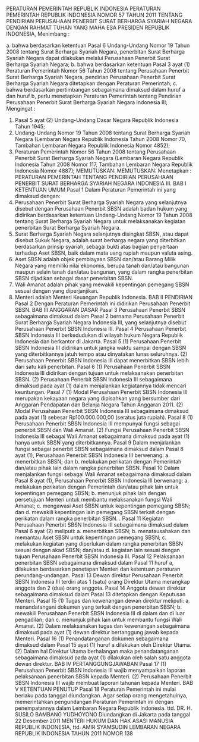  PERATURAN PEMERINTAH REPUBLIK INDONESIA PERATURAN PEMERINTAH REPUBLIK INDONESIA NOMOR 57 TAHUN 2011 TENTANG PENDIRIAN PERUSAHAAN PENERBIT SURAT BERHARGA SYARIAH NEGARA
DENGAN RAHMAT TUHAN YANG MAHA ESA PRESIDEN REPUBLIK INDONESIA,
Menimbang :

a. bahwa berdasarkan ketentuan Pasal 6 Undang-Undang Nomor 19 Tahun 2008 tentang Surat Berharga Syariah Negara, penerbitan Surat Berharga Syariah Negara dapat dilakukan melalui Perusahaan Penerbit Surat Berharga Syariah Negara;
b. bahwa berdasarkan ketentuan Pasal 3 ayat (1) Peraturan Pemerintah Nomor 56 Tahun 2008 tentang Perusahaan Penerbit Surat Berharga Syariah Negara, pendirian Perusahaan Penerbit Surat Berharga Syariah Negara ditetapkan dengan Peraturan Pemerintah;
c. bahwa berdasarkan pertimbangan sebagaimana dimaksud dalam huruf a dan huruf b, perlu menetapkan Peraturan Pemerintah tentang Pendirian Perusahaan Penerbit Surat Berharga Syariah Negara Indonesia III;
Mengingat :

1. Pasal 5 ayat (2) Undang-Undang Dasar Negara Republik Indonesia Tahun 1945;
2. Undang-Undang Nomor 19 Tahun 2008 tentang Surat Berharga Syariah Negara (Lembaran Negara Republik Indonesia Tahun 2008 Nomor 70, Tambahan Lembaran Negara Republik Indonesia Nomor 4852);
3. Peraturan Pemerintah Nomor 56 Tahun 2008 tentang Perusahaan Penerbit Surat Berharga Syariah Negara (Lembaran Negara Republik Indonesia Tahun 2008 Nomor 117, Tambahan Lembaran Negara Republik Indonesia Nomor 4887);
MEMUTUSKAN:
MEMUTUSKAN:
 Menetapkan : PERATURAN PEMERINTAH TENTANG PENDIRIAN PERUSAHAAN PENERBIT SURAT BERHARGA SYARIAH NEGARA INDONESIA III.
BAB I KETENTUAN UMUM
Pasal 1
Dalam Peraturan Pemerintah ini yang dimaksud dengan:
1. Perusahaan Penerbit Surat Berharga Syariah Negara yang selanjutnya disebut dengan Perusahaan Penerbit SBSN adalah badan hukum yang didirikan berdasarkan ketentuan Undang-Undang Nomor 19 Tahun 2008 tentang Surat Berharga Syariah Negara untuk melaksanakan kegiatan penerbitan Surat Berharga Syariah Negara.
2. Surat Berharga Syariah Negara selanjutnya disingkat SBSN, atau dapat disebut Sukuk Negara, adalah surat berharga negara yang diterbitkan berdasarkan prinsip syariah, sebagai bukti atas bagian penyertaan terhadap Aset SBSN, baik dalam mata uang rupiah maupun valuta asing.
3. Aset SBSN adalah objek pembiayaan SBSN dan/atau Barang Milik Negara yang memiliki nilai ekonomis, berupa tanah dan/atau bangunan maupun selain tanah dan/atau bangunan, yang dalam rangka penerbitan SBSN dijadikan sebagai dasar penerbitan SBSN.
4. Wali Amanat adalah pihak yang mewakili kepentingan pemegang SBSN sesuai dengan yang diperjanjikan.
5. Menteri adalah Menteri Keuangan Republik Indonesia.
BAB II PENDIRIAN
Pasal 2
Dengan Peraturan Pemerintah ini didirikan Perusahaan Penerbit SBSN.
BAB III ANGGARAN DASAR
Pasal 3
Perusahaan Penerbit SBSN sebagaimana dimaksud dalam Pasal 2 bernama Perusahaan Penerbit Surat Berharga Syariah Negara Indonesia III, yang selanjutnya disebut Perusahaan Penerbit SBSN Indonesia III.
Pasal 4
Perusahaan Penerbit SBSN Indonesia III berkedudukan di wilayah hukum Negara Republik Indonesia dan berkantor di Jakarta.
Pasal 5
(1) Perusahaan Penerbit SBSN Indonesia III didirikan untuk jangka waktu sampai dengan SBSN yang diterbitkannya jatuh tempo atau dinyatakan lunas seluruhnya.
(2) Perusahaan Penerbit SBSN Indonesia III dapat menerbitkan SBSN lebih dari satu kali penerbitan.
Pasal 6
(1) Perusahaan Penerbit SBSN Indonesia III didirikan dengan tujuan untuk melaksanakan penerbitan SBSN.
(2) Perusahaan Penerbit SBSN Indonesia III sebagaimana dimaksud pada ayat (1) dalam menjalankan kegiatannya tidak mencari keuntungan.
Pasal 7
(1) Modal Perusahaan Penerbit SBSN Indonesia III merupakan kekayaan negara yang dipisahkan yang bersumber dari Anggaran Pendapatan dan Belanja Negara Tahun Anggaran 2011.
(2) Modal Perusahaan Penerbit SBSN Indonesia III sebagaimana dimaksud pada ayat (1) sebesar Rp100.000.000,00 (seratus juta rupiah).
Pasal 8
(1) Perusahaan Penerbit SBSN Indonesia III mempunyai fungsi sebagai penerbit SBSN dan Wali Amanat.
(2) Fungsi Perusahaan Penerbit SBSN Indonesia III sebagai Wali Amanat sebagaimana dimaksud pada ayat (1) hanya untuk SBSN yang diterbitkannya.
Pasal 9
Dalam menjalankan fungsi sebagai penerbit SBSN sebagaimana dimaksud dalam Pasal 8 ayat (1), Perusahaan Penerbit SBSN Indonesia III berwenang:
a. menerbitkan SBSN; dan
b. melakukan perikatan dengan Pemerintah dan/atau pihak lain dalam rangka penerbitan SBSN.
Pasal 10
Dalam menjalankan fungsi sebagai Wali Amanat sebagaimana dimaksud dalam Pasal 8 ayat (1), Perusahaan Penerbit SBSN Indonesia III berwenang:
a. melakukan perikatan dengan Pemerintah dan/atau pihak lain untuk kepentingan pemegang SBSN;
b. menunjuk pihak lain dengan persetujuan Menteri untuk membantu melaksanakan fungsi Wali Amanat;
c. mengawasi Aset SBSN untuk kepentingan pemegang SBSN; dan d. mewakili kepentingan lain pemegang SBSN terkait dengan perikatan dalam rangka penerbitan SBSN.
.
Pasal 11
Kegiatan Perusahaan Penerbit SBSN Indonesia III sebagaimana dimaksud dalam Pasal 6 ayat (2) meliputi:
a. menerbitkan SBSN;
b. menatausahakan dan memantau Aset SBSN untuk kepentingan pemegang SBSN;
c. melakukan kegiatan yang diperlukan dalam rangka penerbitan SBSN sesuai dengan akad SBSN; dan/atau
d. kegiatan lain sesuai dengan tujuan Perusahaan Penerbit SBSN Indonesia III.
Pasal 12
Pelaksanaan penerbitan SBSN sebagaimana dimaksud dalam Pasal 11 huruf a, dilakukan berdasarkan penetapan Menteri dan ketentuan peraturan perundang-undangan.
Pasal 13
Dewan direktur Perusahaan Penerbit SBSN Indonesia III terdiri atas 1 (satu) orang Direktur Utama merangkap anggota dan 2 (dua) orang anggota.
Pasal 14
Anggota dewan direktur sebagaimana dimaksud dalam Pasal 13 ditetapkan dengan Keputusan Menteri.
Pasal 15
(1) Tugas dan kewenangan dewan direktur meliputi:
a. menandatangani dokumen yang terkait dengan penerbitan SBSN;
b. mewakili Perusahaan Penerbit SBSN Indonesia III di dalam dan di luar pengadilan; dan
c. menunjuk pihak lain untuk membantu fungsi Wali Amanat.
(2) Dalam melaksanakan tugas dan kewenangan sebagaimana dimaksud pada ayat (1) dewan direktur bertanggung jawab kepada Menteri.
Pasal 16
(1) Penandatanganan dokumen sebagaimana dimaksud dalam Pasal 15 ayat (1) huruf a dilakukan oleh Direktur Utama.
(2) Dalam hal Direktur Utama berhalangan maka penandatanganan sebagaimana dimaksud pada ayat (1) dilakukan oleh salah satu anggota dewan direktur.
BAB IV PERTANGGUNGJAWABAN
Pasal 17
(1) Perusahaan Penerbit SBSN Indonesia III wajib menyampaikan laporan pelaksanaan penerbitan SBSN kepada Menteri.
(2) Perusahaan Penerbit SBSN Indonesia III wajib membuat laporan tahunan kepada Menteri.
BAB V KETENTUAN PENUTUP
Pasal 18
Peraturan Pemerintah ini mulai berlaku pada tanggal diundangkan.
Agar setiap orang mengetahuinya, memerintahkan pengundangan Peraturan Pemerintah ini dengan penempatannya dalam Lembaran Negara Republik Indonesia. ttd. DR. H. SUSILO BAMBANG YUDHOYONO Diundangkan di Jakarta pada tanggal 22 Desember 2011 MENTERI HUKUM DAN HAK ASASI MANUSIA REPUBLIK INDONESIA, ttd. AMIR SYAMSUDIN LEMBARAN NEGARA REPUBLIK INDONESIA TAHUN 2011 NOMOR 138